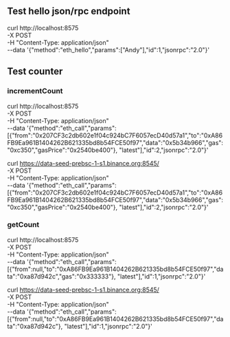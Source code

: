 ## Test hello json/rpc endpoint

curl http://localhost:8575 \
  -X POST \
  -H "Content-Type: application/json" \
  --data '{"method":"eth_hello","params":["Andy"],"id":1,"jsonrpc":"2.0"}'

## Test counter

### incrementCount

curl http://localhost:8575 \
  -X POST \
  -H "Content-Type: application/json" \
  --data '{"method":"eth_call","params":[{"from":"0x207CF3c2db602e1f04c924bC7F6057ecD40d57a1","to":"0xA86FB9Ea961B1404262B621335bd8b54FCE50f97","data":"0x5b34b966","gas":"0xc350","gasPrice":"0x2540be400"}, "latest"],"id":2,"jsonrpc":"2.0"}'


curl https://data-seed-prebsc-1-s1.binance.org:8545/ \
  -X POST \
  -H "Content-Type: application/json" \
  --data '{"method":"eth_call","params":[{"from":"0x207CF3c2db602e1f04c924bC7F6057ecD40d57a1","to":"0xA86FB9Ea961B1404262B621335bd8b54FCE50f97","data":"0x5b34b966","gas":"0xc350","gasPrice":"0x2540be400"}, "latest"],"id":2,"jsonrpc":"2.0"}'

### getCount

curl http://localhost:8575 \
  -X POST \
  -H "Content-Type: application/json" \
  --data '{"method":"eth_call","params":[{"from":null,"to":"0xA86FB9Ea961B1404262B621335bd8b54FCE50f97","data":"0xa87d942c","gas":"0x333333"}, "latest"],"id":1,"jsonrpc":"2.0"}'


curl https://data-seed-prebsc-1-s1.binance.org:8545/ \
  -X POST \
  -H "Content-Type: application/json" \
  --data '{"method":"eth_call","params":[{"from":null,"to":"0xA86FB9Ea961B1404262B621335bd8b54FCE50f97","data":"0xa87d942c"}, "latest"],"id":1,"jsonrpc":"2.0"}'